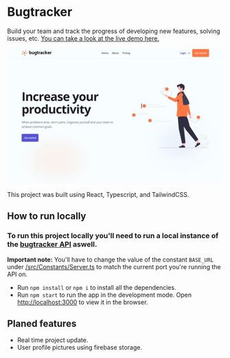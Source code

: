 # Bugtracker

Build your team and track the progress of developing new features, solving issues, etc. [You can take a look at the live demo here.](https://www.bugtracker.tk/)

![thumbnail](/public/static/images/thumbnail.jpg)

This project was built using React, Typescript, and TailwindCSS.

## How to run locally

### To run this project locally you'll need to run a local instance of the [bugtracker API](https://github.com/Quibble7s/bugtracker-server) aswell.

**Important note:** You'll have to change the value of the constant `BASE_URL` under [/src/Constants/Server.ts](/src/Constants/Server.ts) to match the current port you're running the API on.

- Run `npm install` or `npm i` to install all the dependencies.
- Run `npm start` to run the app in the development mode. Open [http://localhost:3000](http://localhost:3000) to view it in the browser.

## Planed features

- Real time project update.
- User profile pictures using firebase storage.
